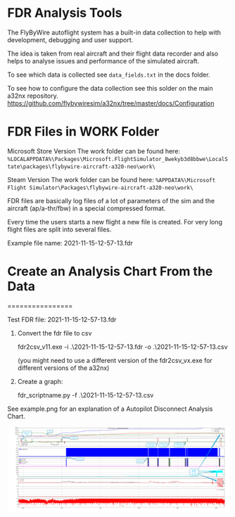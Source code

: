 # FDR Analysis Tools

The FlyByWire autoflight system has a built-in data collection to help with development, debugging and user support.

The idea is taken from real aircraft and their flight data recorder and also helps to analyse issues and performance of the simulated aircraft. 

To see which data is collected see `data_fields.txt` in the docs folder. 

To see how to configure the data collection see this solder on the main a32nx repository. 
https://github.com/flybywiresim/a32nx/tree/master/docs/Configuration

# FDR Files in WORK Folder 

Microsoft Store Version
The work folder can be found here:
`%LOCALAPPDATA%\Packages\Microsoft.FlightSimulator_8wekyb3d8bbwe\LocalState\packages\flybywire-aircraft-a320-neo\work\`

Steam Version
The work folder can be found here:
`%APPDATA%\Microsoft Flight Simulator\Packages\flybywire-aircraft-a320-neo\work\`

FDR files are basically log files of a lot of parameters of the sim and the aircraft (ap/a-thr/fbw) in a special compressed format.

Every time the users starts a new flight a new file is created. For very long flight files are split into several files. 

Example file name: 2021-11-15-12-57-13.fdr

# Create an Analysis Chart From the Data
================

Test FDR file: 2021-11-15-12-57-13.fdr

1. Convert the fdr file to csv

	fdr2csv_v11.exe -i .\2021-11-15-12-57-13.fdr -o .\2021-11-15-12-57-13.csv 
	
	(you might need to use a different version of the fdr2csv_vx.exe for different versions of the a32nx)

2. Create a graph:

	fdr_scriptname.py -f .\2021-11-15-12-57-13.csv	

See example.png for an explanation of a Autopilot Disconnect Analysis Chart.

![AP Disconnect Analysis](support/example.png)
